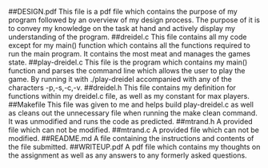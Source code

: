 ##DESIGN.pdf
This file is a pdf file which contains the purpose of my program followed by an overview of my design process. The purpose of it is to convey my knowledge on the task at hand and actively display my understanding of the program.
##dreidel.c
This file contains all my code except for my main() function which contains all the functions required to run the main program. It contains the most meat and manages the games state.
##play-dreidel.c 
This file is the program which contains my main() function and parses the command line which allows the user to play the game. By running it with ./play-dreidel accompanied with any of the characters -p,-s,-c,-v.
##dreidel.h
This file contains my definition for functions within my dreidel.c file, as well as my constant for max players.
##Makefile
This file was given to me and helps build play-dreidel.c as well as cleans out the unnecessary file when running the make clean command. It was unmodified and runs the code as predicted.
##mtrand.h
A provided file which can not be modified.
##mtrand.c
A provided file which can not be modified.
##README.md
A file containing the instructions and contents of the file submitted.
##WRITEUP.pdf
A pdf file which contains my thoughts on the assignment as well as any answers to any formerly asked questions.

